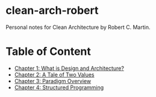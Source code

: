 # clean-arch-robert

Personal notes for Clean Architecture by Robert C. Martin.

# Table of Content

-  [Chapter 1: What is Design and Architecture?](/chapters/chapter01.md)
-  [Chapter 2: A Tale of Two Values](/chapters/chapter02.md)
-  [Chapter 3: Paradigm Overview](/chapters/chapter03.md)
-  [Chapter 4: Structured Programming](/chapters/chapter04.md)
